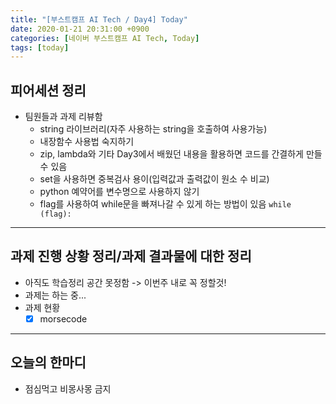 ```yaml
---
title: "[부스트캠프 AI Tech / Day4] Today"
date: 2020-01-21 20:31:00 +0900
categories: [네이버 부스트캠프 AI Tech, Today]
tags: [today]
---
```



## **피어세션 정리**

- 팀원들과 과제 리뷰함
  - string 라이브러리(자주 사용하는 string을 호출하여 사용가능)
  - 내장함수 사용법 숙지하기
  - zip, lambda와 기타 Day3에서 배웠던 내용을 활용하면 코드를 간결하게 만들 수 있음
  - set을 사용하면 중복검사 용이(입력값과 출력값이 원소 수 비교)
  - python 예약어를 변수명으로 사용하지 않기
  - flag를 사용하여 while문을 빠져나갈 수 있게 하는 방법이 있음 `while (flag):`

---

## **과제 진행 상황 정리/과제 결과물에 대한 정리**

- 아직도 학습정리 공간 못정함 -> 이번주 내로 꼭 정할것!
- 과제는 하는 중...
- 과제 현황
  - [X] morsecode

---

## **오늘의 한마디**

- 점심먹고 비몽사몽 금지
